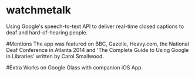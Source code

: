 # watchmetalk

Using Google's speech-to-text API to deliver real-time closed captions to deaf and hard-of-hearing people.

#Mentions
The app was featured on BBC, Gazelle, Heavy.com, the National Deaf Conference in Atlanta 2014 and 'The Complete Guide to Using Google in Libraries' written by Carol Smallwood. 

#Extra
Works on Google Glass with companion iOS App.
